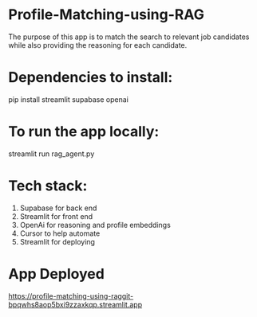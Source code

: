 # Profile-Matching-using-RAG

The purpose of this app is to match the search to relevant job candidates while also providing the reasoning for each candidate. 

# Dependencies to install:
pip install streamlit supabase openai

# To run the app locally: 
streamlit run rag_agent.py

# Tech stack:
1. Supabase for back end
2. Streamlit for front end
3. OpenAi for reasoning and profile embeddings
4. Cursor to help automate
5. Streamlit for deploying

# App Deployed
https://profile-matching-using-raggit-bpqwhs8aop5bxi9zzaxkqp.streamlit.app

